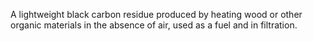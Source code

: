 A lightweight black carbon residue produced by heating wood or other organic materials in the absence of air, used as a fuel and in filtration.